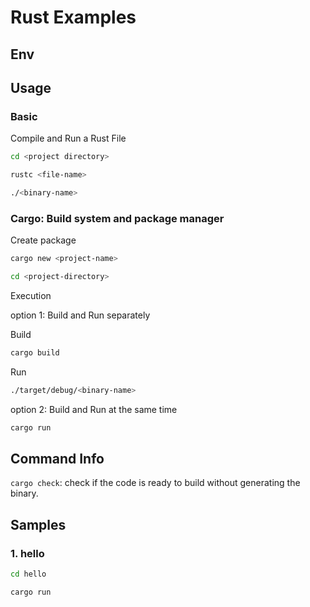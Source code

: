 # Rust Examples

## Env

## Usage

### Basic

Compile and Run a Rust File

``` bash
cd <project directory>

rustc <file-name>

./<binary-name>
```

### Cargo: Build system and package manager

Create package

``` bash
cargo new <project-name>

cd <project-directory>
```

Execution

option 1: Build and Run separately

Build

``` bash
cargo build
```

Run

``` bash
./target/debug/<binary-name>
```

option 2: Build and Run at the same time

``` bash
cargo run
```


## Command Info

`cargo check`: check if the code is ready to build without generating the binary.

## Samples

### 1. hello

``` bash
cd hello

cargo run
```